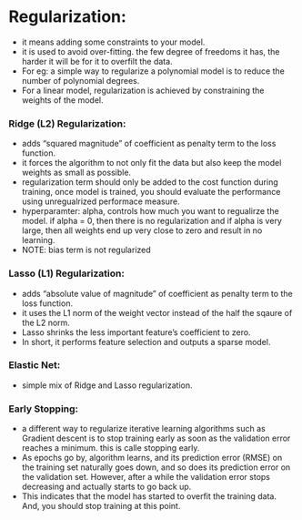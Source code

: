 # Regularization:

- it means adding some constraints to your model.
- it is used to avoid over-fitting. the few degree of freedoms it has, the harder it will be for it to overfilt the data.
- For eg: a simple way to regularize a polynomial model is to reduce the number of polynomial degrees.
- For a linear model, regularization is achieved by constraining the weights of the model.

### Ridge (L2) Regularization:
- adds “squared magnitude” of coefficient as penalty term to the loss function.
- it forces the algorithm to not only fit the data but also keep the model weights as small as possible.
- regularization term should only be added to the cost function during training, once model is trained, you should evaluate the performance using unregualrized performace measure.
- hyperparamter: alpha, controls how much you want to regualirze the model. if alpha = 0, then there is no regularization and if alpha is very large, then all weights end up very close to zero and result in no learning.
- NOTE: bias term is not regularized


### Lasso (L1) Regularization:
- adds “absolute value of magnitude” of coefficient as penalty term to the loss function.
- it uses the L1 norm of the weight vector instead of the half the sqaure of the L2 norm.
- Lasso shrinks the less important feature’s coefficient to zero.
- In short, it performs feature selection and outputs a sparse model.

### Elastic Net:
- simple mix of Ridge and Lasso regularization.

### Early Stopping:
- a different way to regularize iterative learning algorithms such as Gradient descent is to stop training early as soon as the validation error reaches a minimum. this is calle stopping early.
- As epochs go by, algorithm learns, and its prediction error (RMSE) on the training set naturally goes down, and so does its prediction error on the validation set. However, after a while the validation error stops decreasing and actually starts to go back up.
- This indicates that the model has started to overfit the training data. And, you should stop training at this point.
